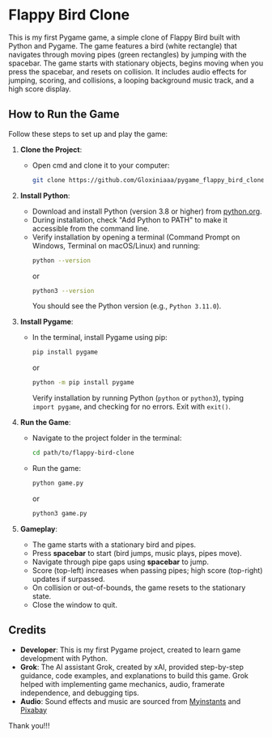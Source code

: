 # Flappy Bird Clone

This is my first Pygame game, a simple clone of Flappy Bird built with Python and Pygame. The game features a bird (white rectangle) that navigates through moving pipes (green rectangles) by jumping with the spacebar. The game starts with stationary objects, begins moving when you press the spacebar, and resets on collision. It includes audio effects for jumping, scoring, and collisions, a looping background music track, and a high score display.
## How to Run the Game

Follow these steps to set up and play the game:

1. **Clone the Project**:
   - Open cmd and clone it to your computer:
     ```bash
     git clone https://github.com/Gloxiniaaa/pygame_flappy_bird_clone.git
     ```

2. **Install Python**:
   - Download and install Python (version 3.8 or higher) from [python.org](https://www.python.org/downloads/).
   - During installation, check "Add Python to PATH" to make it accessible from the command line.
   - Verify installation by opening a terminal (Command Prompt on Windows, Terminal on macOS/Linux) and running:
     ```bash
     python --version
     ```
     or
     ```bash
     python3 --version
     ```
     You should see the Python version (e.g., `Python 3.11.0`).

3. **Install Pygame**:
   - In the terminal, install Pygame using pip:
     ```bash
     pip install pygame
     ```
     or
     ```bash
     python -m pip install pygame
     ```
     Verify installation by running Python (`python` or `python3`), typing `import pygame`, and checking for no errors. Exit with `exit()`.

4. **Run the Game**:
   - Navigate to the project folder in the terminal:
     ```bash
     cd path/to/flappy-bird-clone
     ```
   - Run the game:
     ```bash
     python game.py
     ```
     or
     ```bash
     python3 game.py
     ```

5. **Gameplay**:
   - The game starts with a stationary bird and pipes.
   - Press **spacebar** to start (bird jumps, music plays, pipes move).
   - Navigate through pipe gaps using **spacebar** to jump.
   - Score (top-left) increases when passing pipes; high score (top-right) updates if surpassed.
   - On collision or out-of-bounds, the game resets to the stationary state.
   - Close the window to quit.

## Credits

- **Developer**: This is my first Pygame project, created to learn game development with Python.
- **Grok**: The AI assistant Grok, created by xAI, provided step-by-step guidance, code examples, and explanations to build this game. Grok helped with implementing game mechanics, audio, framerate independence, and debugging tips.
- **Audio**: Sound effects and music are sourced from [Myinstants](https://www.myinstants.com/en/search/?name=coin+) and [Pixabay](https://pixabay.com/music/search/8%20bit/)

Thank you!!!
